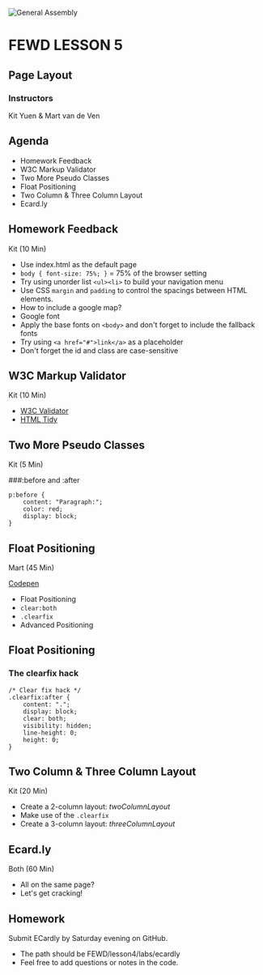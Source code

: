 ![General Assembly](assets/images/ga.png)
# FEWD LESSON 5

## Page Layout

### Instructors
Kit Yuen & Mart van de Ven 



## Agenda

* Homework Feedback
* W3C Markup Validator
* Two More Pseudo Classes
* Float Positioning
* Two Column & Three Column Layout 
* Ecard.ly 



## Homework Feedback
<aside class="notes">Kit (10 Min)</aside>

* Use index.html as the default page
* `body { font-size: 75%; }` = 75% of the browser setting
* Try using unorder list `<ul><li>` to build your navigation menu
* Use CSS `margin` and `padding` to control the spacings between HTML elements.
* How to include a google map?
* Google font
* Apply the base fonts on `<body>` and don't forget to include the fallback fonts
* Try using `<a href="#">link</a>` as a placeholder
* Don't forget the id and class are case-sensitive



## W3C Markup Validator
<aside class="notes">Kit (10 Min)</aside>

* [W3C Validator](http://validator.w3.org/)
* [HTML Tidy](http://www.dirtymarkup.com/)



## Two More Pseudo Classes
<aside class="notes">Kit (5 Min)</aside>

###:before and :after

```
p:before {
	content: "Paragraph:";
	color: red;
	display: block;
}
```



## Float Positioning
<aside class="notes">Mart (45 Min)</aside>

[Codepen](http://codepen.io)

* Float Positioning
* `clear:both`
* `.clearfix`
* Advanced Positioning



## Float Positioning
<aside class="notes"></aside>

### The clearfix hack

```
/* Clear fix hack */
.clearfix:after {
	content: ".";
	display: block;
	clear: both;
	visibility: hidden;
	line-height: 0;
	height: 0;
}
```



## Two Column & Three Column Layout 
<aside class="notes">Kit (20 Min)</aside>

* Create a 2-column layout: *twoColumnLayout*
* Make use of the `.clearfix`
* Create a 3-column layout: *threeColumnLayout*



## Ecard.ly 
<aside class="notes">Both (60 Min)</aside>

* All on the same page?
* Let's get cracking! 



## Homework

Submit ECardly by Saturday evening on GitHub.

* The path should be FEWD/lesson4/labs/ecardly
* Feel free to add questions or notes in the code. 